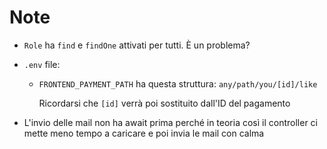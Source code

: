 # Note

- `Role` ha `find` e `findOne` attivati per tutti. È un problema?

- `.env` file:

  - `FRONTEND_PAYMENT_PATH` ha questa struttura: `any/path/you/[id]/like`

    Ricordarsi che `[id]` verrà poi sostituito dall'ID del pagamento

- L'invio delle mail non ha await prima perché in teoria così il controller ci mette meno tempo a caricare e poi invia le mail con calma
